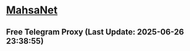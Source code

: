 
# [MahsaNet](https://t.me/mahsa_net)
## Free Telegram Proxy (Last Update: 2025-06-26 23:38:55)

    